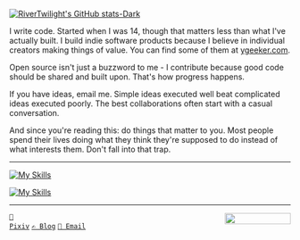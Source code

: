 <div>

[![RiverTwilight's GitHub stats-Dark](https://github-readme-stats.vercel.app/api?username=rivertwilight&show_icons=true&theme=dark#gh-dark-mode-only)](https://github.com/anuraghazra/github-readme-stats#gh-dark-mode-only)

</div>

<div>

I write code. Started when I was 14, though that matters less than what I've actually built. I build indie software products because I believe in individual creators making things of value. You can find some of them at [ygeeker.com](https://www.ygeeker.com).

Open source isn't just a buzzword to me - I contribute because good code should be shared and built upon. That's how progress happens.

If you have ideas, email me. Simple ideas executed well beat complicated ideas executed poorly. The best collaborations often start with a casual conversation.

And since you're reading this: do things that matter to you. Most people spend their lives doing what they think they're supposed to do instead of what interests them. Don't fall into that trap.

</div>

<hr />

[![My Skills](https://skillicons.dev/icons?i=react,next,js,ts,flutter,html,css,sass,mui,tailwind,docker,vercel,supabase)](https://skillicons.dev)

[![My Skills](https://skillicons.dev/icons?i=yarn,go,python,unity,androidstudio,godot,blender,ps,tensorflow,notion,figma)](https://skillicons.dev)

<hr />

<img src="https://komarev.com/ghpvc/?username=rivertwilight" height="20" width="118" align="right">

<code>[🎨 Pixiv](https://www.pixiv.net/en/users/35572742)</code> <code>[✍️ Blog](https://rene.wang)</code> <code>[📧 Email](mailto:contact@rene.wang)</code>
